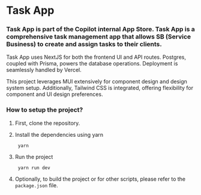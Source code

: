 # Task App

### Task App is part of the Copilot internal App Store. Task App is a comprehensive task management app that allows SB (Service Business) to create and assign tasks to their clients.

Task App uses NextJS for both the frontend UI and API routes. Postgres, coupled with Prisma, powers the database operations. Deployment is seamlessly handled by Vercel. 

This project leverages MUI extensively for component design and design system setup. Additionally, Tailwind CSS is integrated, offering flexibility for component and UI design preferences.

### How to setup the project?

1. First, clone the repository.

2. Install the dependencies using yarn

   ```shell
    yarn
   ```

3. Run the project 

   ```shell
    yarn run dev
   ```

4. Optionally, to build the project or for other scripts, please refer to the `package.json` file. 



